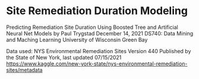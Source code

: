 # Site Remediation Duration Modeling
Predicting Remediation Site Duration Using Boosted Tree and Artificial Neural Net Models
by Paul Trygstad
December 14, 2021
DS740: Data Mining and Maching Learning
University of Wisconsin Green Bay

Data used: 
NYS Environmental Remediation Sites
Version 440
Published by the State of New York, last updated 07/15/2021 
https://www.kaggle.com/new-york-state/nys-environmental-remediation-sites/metadata
